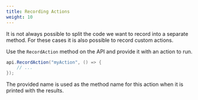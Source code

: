 ```yaml
---
title: Recording Actions
weight: 10
---
```


It is not always possible to split the code we want to record into a separate method.
For these cases it is also possible to record custom actions.

Use the `RecordAction` method on the API and provide it with an action to run.

```csharp
api.RecordAction("myAction", () => {
    // ...
});
```

The provided name is used as the method name for this action when it is printed with the results.
